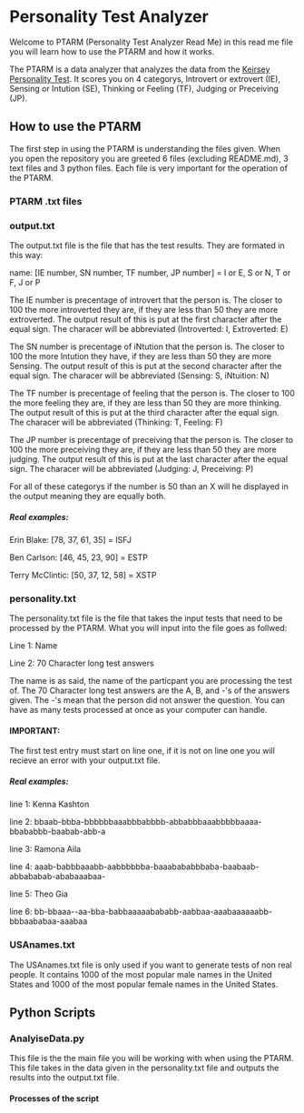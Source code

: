 # Personality Test Analyzer
Welcome to PTARM (Personality Test Analyzer Read Me) in this read me file you will learn how to use the PTARM and how it works. 

The PTARM is a data analyzer that analyzes the data from the [Keirsey Personality Test](https://www.keirsey.com/). It scores you on 4 categorys, Introvert or extrovert (IE), Sensing or Intution (SE), Thinking or Feeling (TF), Judging or Preceiving (JP).

## How to use the PTARM
The first step in using the PTARM is understanding the files given. When you open the repository you are greeted 6 files (excluding README.md), 3 text files and 3 python files. Each file is very important for the operation of the PTARM.

### PTARM .txt files


### output.txt
The output.txt file is the file that has the test results. They are formated in this way:

name: [IE number, SN number, TF number, JP number] = I or E, S or N, T or F, J or P

The IE number is precentage of introvert that the person is. The closer to 100 the more introverted they are, if they are less than 50 they are more extroverted.
The output result of this is put at the first character after the equal sign. The characer will be abbreviated (Introverted: I, Extroverted: E)

The SN number is precentage of iNtution that the person is. The closer to 100 the more Intution they have, if they are less than 50 they are more Sensing.
The output result of this is put at the second character after the equal sign. The characer will be abbreviated (Sensing: S, iNtuition: N)

The TF number is precentage of feeling that the person is. The closer to 100 the more feeling they are, if they are less than 50 they are more thinking.
The output result of this is put at the third character after the equal sign. The characer will be abbreviated (Thinking: T, Feeling: F)

The JP number is precentage of preceiving that the person is. The closer to 100 the more preceiving they are, if they are less than 50 they are more judging.
The output result of this is put at the last character after the equal sign. The characer will be abbreviated (Judging: J, Preceiving: P)

For all of these categorys if the number is 50 than an X will he displayed in the output meaning they are equally both.

##### Real examples:

Erin Blake: [78, 37, 61, 35] = ISFJ

Ben Carlson: [46, 45, 23, 90] = ESTP

Terry McClintic: [50, 37, 12, 58] = XSTP

### personality.txt
The personality.txt file is the file that takes the input tests that need to be processed by the PTARM. What you will input into the file goes as follwed:

Line 1: Name

Line 2: 70 Character long test answers 

The name is as said, the name of the particpant you are processing the test of. 
The 70 Character long test answers are the A, B, and -'s of the answers given. The -'s mean that the person did not answer the question.
You can have as many tests processed at once as your computer can handle. 

#### IMPORTANT:
The first test entry must start on line one, if it is not on line one you will recieve an error with your output.txt file.

##### Real examples:

line 1: Kenna Kashton

line 2: bbaab-bbba-bbbbbbaaabbbabbbb-abbabbbaaabbbbbaaaa-bbababbb-baabab-abb-a

line 3: Ramona Aila

line 4: aaab-babbbaaabb-aabbbbbba-baaabababbbaba-baabaab-abbababab-ababaaabaa-

line 5: Theo Gia

line 6: bb-bbaaa--aa-bba-babbaaaaabababb-aabbaa-aaabaaaaaabb-bbbaababaa-aaabaa

### USAnames.txt
The USAnames.txt file is only used if you want to generate tests of non real people. It contains 1000 of the most popular male names in the United States and 1000 of the most popular female names in the United States.



## Python Scripts

### AnalyiseData.py
This file is the the main file you will be working with when using the PTARM. This file takes in the data given in the personality.txt file and outputs the results into the output.txt file.

#### Processes of the script





